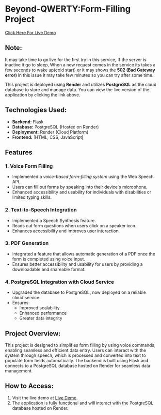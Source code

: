 # Beyond-QWERTY:Form-Filling Project

[Click Here For Live Demo](<https://mediform.onrender.com>)

## Note:
It may take time to go live for the first try in this service, If the server is inactive it go to sleep, When a new request comes in the service its takes a few seconds to wake up(cold start) or it may shows the **502 (Bad Gateway error)** in this issue it may take few minutes so you can try after some time.

This project is deployed using **Render** and utilizes **PostgreSQL** as the cloud database to store and manage data. You can view the live version of the application by clicking the link above.

## Technologies Used:
- **Backend:** Flask
- **Database:** PostgreSQL (Hosted on Render)
- **Deployment:** Render (Cloud Platform)
- **Frontend:** [HTML, CSS, JavaScript]
  
## Features

### 1. Voice Form Filling  
- Implemented a *voice-based form-filling system* using the Web Speech API.  
- Users can fill out forms by speaking into their device's microphone.  
- Enhanced accessibility and usability for individuals with disabilities or limited typing skills.  

### 2. Text-to-Speech Integration
- Implemented a Speech Synthesis feature.
- Reads out form questions when users click on a speaker icon.
- Enhances accessibility and improves user interaction.

### 3. PDF Generation
- Integrated a feature that allows automatic generation of a PDF once the form is completed using voice input.
- Ensures better accessibility and usability for users by providing a downloadable and shareable format.

### 4. PostgreSQL Integration with Cloud Service
- Upgraded the database to PostgreSQL, now deployed on a reliable cloud service.
- Ensures:
  - Improved scalability
  - Enhanced performance
  - Greater data integrity

## Project Overview:
This project is designed to simplifies form filling by using voice commands, enabling seamless and efficient data entry. Users can interact with the system through speech, which is processed and converted into text to populate form fields automatically. The backend is built using Flask and connects to a PostgreSQL database hosted on Render for seamless data management.

## How to Access:
1. Visit the live demo at [Live Demo](<https://mediform.onrender.com>).
2. The application is fully functional and will interact with the PostgreSQL database hosted on Render.
